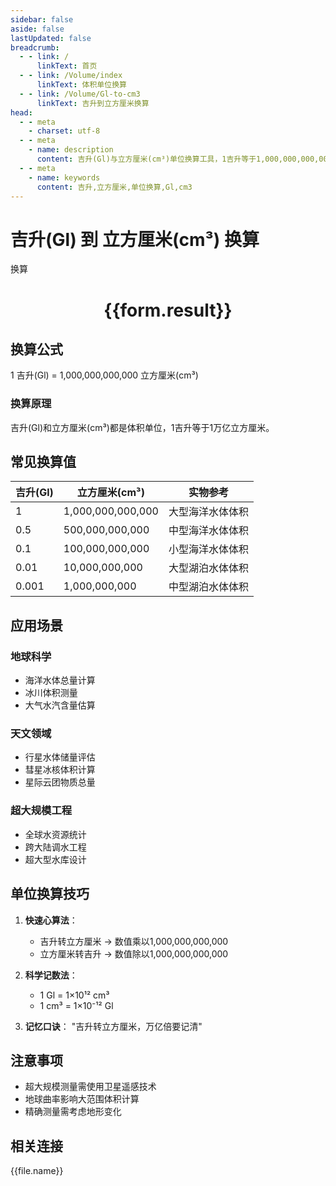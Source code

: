 ```yaml
---
sidebar: false
aside: false
lastUpdated: false
breadcrumb:
  - - link: /
      linkText: 首页
  - - link: /Volume/index
      linkText: 体积单位换算
  - - link: /Volume/Gl-to-cm3
      linkText: 吉升到立方厘米换算
head:
  - - meta
    - charset: utf-8
  - - meta
    - name: description
      content: 吉升(Gl)与立方厘米(cm³)单位换算工具，1吉升等于1,000,000,000,000立方厘米。
  - - meta
    - name: keywords
      content: 吉升,立方厘米,单位换算,Gl,cm3
---
```


# 吉升(Gl) 到 立方厘米(cm³) 换算

<script setup>
import { onMounted, reactive, inject ,ref  } from 'vue'
import { NButton,NForm ,NFormItem,NInput,NInputNumber,NSelect,NCard,useMessage ,NGrid ,NGi } from 'naive-ui'
import { defineClientComponent } from 'vitepress'
import { Volume } from '../files';

const convert = inject('convert')
const formRef = ref(null);
const rules = {
  number:{
    required: true,
    type: 'number',
    trigger: "blur"
  }
}
const form = reactive({
  number:null,
  result:'',
  title:'吉升(Gl)到立方厘米(cm³)换算'
})

const convertHandler = (e) => {
  e.preventDefault();
  formRef.value?.validate((errors)=>{
    if (!errors) {
      form.result = `${form.number} Gl = ${convert(form.number).from('Gl').to('cm3')} cm³`
    }
  })
}
</script>

<n-form size="large" :model="form" ref='formRef' :rules="rules">
  <n-form-item label="数值" path="number">
    <n-input-number size="large" style="width:100%" :min="0" v-model:value="form.number" placeholder="请输入吉升数值" />
  </n-form-item>
  <n-form-item>
    <n-button type="info" style="width:100%" @click="convertHandler">换算</n-button>
  </n-form-item>
</n-form>
<n-card embedded :bordered="false" hoverable>
  <div style="text-align:center">
    <h1>{{form.result}}</h1>
  </div>
</n-card>

## 换算公式
1 吉升(Gl) = 1,000,000,000,000 立方厘米(cm³)

### 换算原理
吉升(Gl)和立方厘米(cm³)都是体积单位，1吉升等于1万亿立方厘米。

## 常见换算值
| 吉升(Gl) | 立方厘米(cm³) | 实物参考                 |
|---------|-------------|--------------------------|
| 1       | 1,000,000,000,000 | 大型海洋水体体积          |
| 0.5     | 500,000,000,000 | 中型海洋水体体积          |
| 0.1     | 100,000,000,000 | 小型海洋水体体积          |
| 0.01    | 10,000,000,000 | 大型湖泊水体体积          |
| 0.001   | 1,000,000,000 | 中型湖泊水体体积          |

## 应用场景
### 地球科学
- 海洋水体总量计算
- 冰川体积测量
- 大气水汽含量估算

### 天文领域
- 行星水体储量评估
- 彗星冰核体积计算
- 星际云团物质总量

### 超大规模工程
- 全球水资源统计
- 跨大陆调水工程
- 超大型水库设计

## 单位换算技巧
1. **快速心算法**：
   - 吉升转立方厘米 → 数值乘以1,000,000,000,000
   - 立方厘米转吉升 → 数值除以1,000,000,000,000

2. **科学记数法**：
   - 1 Gl = 1×10¹² cm³
   - 1 cm³ = 1×10⁻¹² Gl

3. **记忆口诀**：
   "吉升转立方厘米，万亿倍要记清"

## 注意事项
- 超大规模测量需使用卫星遥感技术
- 地球曲率影响大范围体积计算
- 精确测量需考虑地形变化

## 相关连接
<n-grid x-gap="12" :cols="2">
  <n-gi v-for="(file, index) in Volume" :key="index">
    <n-button
      text
      tag="a"
      :href="file.path"
      type="info"
    >
      {{file.name}}
    </n-button>
  </n-gi>
</n-grid>